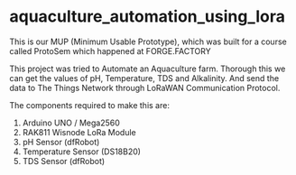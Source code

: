 # aquaculture_automation_using_lora

This is our MUP (Minimum Usable Prototype), which was built for a course called ProtoSem which happened at FORGE.FACTORY

This project was tried to Automate an Aquaculture farm. Thorough this we can get the values of pH, Temperature, TDS and Alkalinity. And send the data to The Things Network through LoRaWAN Communication Protocol.

The components required to make this are:
1) Arduino UNO / Mega2560
2) RAK811 Wisnode LoRa Module
3) pH Sensor (dfRobot)
4) Temperature Sensor (DS18B20)
5) TDS Sensor (dfRobot)

